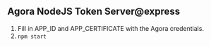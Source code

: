 ## Agora NodeJS Token Server@express

1. Fill in APP_ID and APP_CERTIFICATE with the Agora credentials.
2. `npm start`
